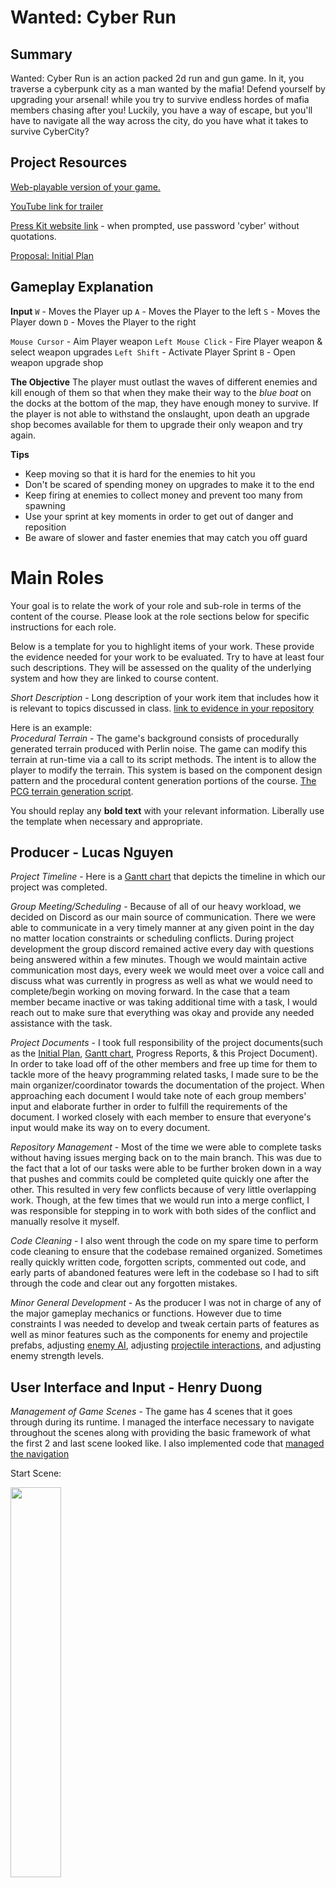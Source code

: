 # Wanted: Cyber Run

## Summary

Wanted: Cyber Run is an action packed 2d run and gun game. In it, you traverse a cyberpunk city as a man wanted by the mafia! Defend yourself by upgrading your arsenal! while you try to survive endless hordes of mafia members chasing after you! Luckily, you have a way of escape, but you'll have to navigate all the way across the city, do you have what it takes to survive CyberCity?

## Project Resources

[Web-playable version of your game.](https://itch.io/)  

[YouTube link for trailer](https://www.youtube.com/watch?v=q4ZRa82txFA)

[Press Kit website link](https://oval-lilac-9njw.squarespace.com/) - when prompted, use password 'cyber' without quotations. 

[Proposal: Initial Plan](https://docs.google.com/document/d/1mTcej1XkV0b86fvPoavogw3iHswhOYx9IMi1iMxz6IA/edit?usp=sharing)  

## Gameplay Explanation

**Input**
`W` - Moves the Player up
`A` - Moves the Player to the left
`S` - Moves the Player down
`D` - Moves the Player to the right

`Mouse Cursor` - Aim Player weapon
`Left Mouse Click` - Fire Player weapon & select weapon upgrades
`Left Shift` - Activate Player Sprint
`B` - Open weapon upgrade shop

**The Objective**
The player must outlast the waves of different enemies and kill enough of them so that when they make their way to the *blue boat* on the docks at the bottom of the map, they have enough money to survive. If the player is not able to withstand the onslaught, upon death an upgrade shop becomes available for them to upgrade their only weapon and try again.

**Tips**
- Keep moving so that it is hard for the enemies to hit you
- Don't be scared of spending money on upgrades to make it to the end
- Keep firing at enemies to collect money and prevent too many from spawning
- Use your sprint at key moments in order to get out of danger and reposition
- Be aware of slower and faster enemies that may catch you off guard

# Main Roles

Your goal is to relate the work of your role and sub-role in terms of the content of the course. Please look at the role sections below for specific instructions for each role.

Below is a template for you to highlight items of your work. These provide the evidence needed for your work to be evaluated. Try to have at least four such descriptions. They will be assessed on the quality of the underlying system and how they are linked to course content. 

*Short Description* - Long description of your work item that includes how it is relevant to topics discussed in class. [link to evidence in your repository](https://github.com/dr-jam/ECS189L/edit/project-description/ProjectDocumentTemplate.md)

Here is an example:  
*Procedural Terrain* - The game's background consists of procedurally generated terrain produced with Perlin noise. The game can modify this terrain at run-time via a call to its script methods. The intent is to allow the player to modify the terrain. This system is based on the component design pattern and the procedural content generation portions of the course. [The PCG terrain generation script](https://github.com/dr-jam/CameraControlExercise/blob/513b927e87fc686fe627bf7d4ff6ff841cf34e9f/Obscura/Assets/Scripts/TerrainGenerator.cs#L6).

You should replay any **bold text** with your relevant information. Liberally use the template when necessary and appropriate.

## Producer - Lucas Nguyen
*Project Timeline* - Here is a [Gantt chart](./Materials/cyberrun_ganttchart.pdf) that depicts the timeline in which our project was completed.

*Group Meeting/Scheduling* - Because of all of our heavy workload, we decided on Discord as our main source of communication. There we were able to communicate in a very timely manner at any given point in the day no matter location constraints or scheduling conflicts. During project development the group discord remained active every day with questions being answered within a few minutes. Though we would maintain active communication most days, every week we would meet over a voice call and discuss what was currently in progress as well as what we would need to complete/begin working on moving forward. In the case that a team member became inactive or was taking additional time with a task, I would reach out to make sure that everything was okay and provide any needed assistance with the task.

*Project Documents* - I took full responsibility of the project documents(such as the [Initial Plan](https://docs.google.com/document/d/1mTcej1XkV0b86fvPoavogw3iHswhOYx9IMi1iMxz6IA/edit?usp=sharing), [Gantt chart](./Materials/cyberrun_ganttchart.pdf), Progress Reports, & this Project Document). In order to take load off of the other members and free up time for them to tackle more of the heavy programming related tasks, I made sure to be the main organizer/coordinator towards the documentation of the project. When approaching each document I would take note of each group members' input and elaborate further in order to fulfill the requirements of the document. I worked closely with each member to ensure that everyone's input would make its way on to every document.

*Repository Management* - Most of the time we were able to complete tasks without having issues merging back on to the main branch. This was due to the fact that a lot of our tasks were able to be further broken down in a way that pushes and commits could be completed quite quickly one after the other. This resulted in very few conflicts because of very little overlapping work. Though, at the few times that we would run into a merge conflict, I was responsible for stepping in to work with both sides of the conflict and manually resolve it myself.

*Code Cleaning* - I also went through the code on my spare time to perform code cleaning to ensure that the codebase remained organized. Sometimes really quickly written code, forgotten scripts, commented out code, and early parts of abandoned features were left in the codebase so I had to sift through the code and clear out any forgotten mistakes. 

*Minor General Development* - As the producer I was not in charge of any of the major gameplay mechanics or functions. However due to time constraints I was needed to develop and tweak certain parts of features as well as minor features such as the components for enemy and projectile prefabs, adjusting [enemy AI](./CyberRunGame/Assets/Scripts/EnemyAI.cs), adjusting [projectile interactions](/CyberRunGame/Assets/Scripts/BeamScript.cs), and adjusting enemy strength levels.

## User Interface and Input - Henry Duong
*Management of Game Scenes* - The game has 4 scenes that it goes through during its runtime. I managed the interface necessary to navigate throughout the scenes along with providing the basic framework of what the first 2 and last scene looked like. I also implemented code that [managed the navigation](/Assets/Scripts/ButtonManager.cs)

Start Scene:

<img src="./Materials/User Interface & Input/StartScene.png" width="40%">

This scene leads to the background story scene.

Background Story Scene:

<img src="./Materials/User Interface & Input/BackgroundScene.png" width="40%">

The dialogue is navigated through using scrolling text which can be fully generated with a left click. This scene leads to the gameplay scene.

End Scene:

<img src="./Materials/User Interface & Input/EndScene.png" width="40%">

I made a small animation that scrolls the end credits and moves the restart button to the right. This scene leads back to the start scene.

*Interface Design* - I was in charge of how the game looked to the user, and worked to make it as intuitive and clean as possible. In the 3rd scene, there are multiple screens that can pop up depending on what happens to the user. These are the:

Tutorial Screen:

<img src="./Materials/User Interface & Input/TutorialScreen.png" width="40%">

The tutorial screen closes after the button and never shows up again until the game is fully restarted.

Regular Gameplay Screen:

<img src="./Materials/User Interface & Input/GameplayScreen.png" width="40%">

Shop Screen:

<img src="./Materials/User Interface & Input/ShopScreen.png" width="40%">

This scene is accessed through the press of the key B

Death Screen:

<img src="./Materials/User Interface & Input/DeathScreen.png" width="40%">

All of these were organized and managed by me to create as clean of a UI as possible. I also managed the colors of all the UI along with picking a font that matched Timothy's artistic vision of the game. As most of the art reflects the dark side of cyberpunk, I focused on making the UI pop by using bright colors. The fonts used were [Glitch Goblin by GGBotNet](/https://www.fontspace.com/glitch-goblin-font-f94950)) and [SD Dystopian by Sudezine](/https://www.fontspace.com/sd-dystopian-font-f109410), both of which were free for personal use.

Although I was not in charge of coding the entire health system, I implemented it through a sliding health bar:

<img src="./Materials/User Interface & Input/HealthBar.png" width="40%">

This was managed by [sliders](/Assets/Scripts/PlayerHealthbar.cs)

*Default Input Configuation* - The default input configuration is **WASD/arrows for movement**, the **mouse** to aim, and **left mouse button** to shoot. **B** opens up the shop for upgrades. Everything else is handled through **left clicking buttons.** The only input style our game accepts is mouse and keyboard. This is all explained to the user through the tutorial screen:

<img src="./Materials/User Interface & Input/TutorialScreen.png" width="40%">

## Movement/Physics - Jessica Frost

### Overall Physics
In our game, movement and physics are fundamental to the player experience. As such, we decided to implement a basic `2D RigidBody` component, as well as a `2D Box Collider`, for the player character. This provides a solid foundation for realistic interactions within the game world, including the basic player movement. Building on this, many environmental elements, such as buildings and terrain, utilize tilemap colliders to ensure previse collision detection and response.

Largely, the game adheres to the standard physics model, with a few modifications to enhance gameplay dynamics. One such modification is the lack of gravity affecting the characters. Since the game is a 2D top-down shooter with the intent of the player only moving up/down and left/right, gravity is largely unnecessary. Another modification is using the `Slippery` physics 2D material within the `2D RigidBody` component to reduce the game's friction. This allows the character to "slide" more easily across the ground, making the movements feel much more responsive. Since **Wanted: CyberRun** is a very fast-paced game that relies on quick movement and reactions, this design choice allows the player to navigate through obstacles and enemies with fluidity and precision. 

### Basic Player Movement
The basic player movement is contained in `PlayerMovement.cs`. Here, the `RigidBody 2D` component is used to simulate the physical movement of the player character within the game environment. In the `FixedUpdate()` method of the script, the `RigidBody 2D`'s `MovePosition` method is used to update the position of the player character based on the calculated movement vector, current player speed, and the amount of time passed since the last update [see here](https://github.com/LW1N/CyberRun/blob/642a243f32986610f5d4a7031dc76489ee38e474/CyberRunGame/Assets/Scripts/PlayerMovement.cs#L73). This provides smooth and consistent movement regardless of frame rate variations.

### Sprint
The `PlayerSprint.cs` script introduces a sprinting mechanic to the game. This allows the player character to temporarily boost their movement speed for enhanced mobility. When the player triggers the sprint action, through holding the left shift key, the script adjusts the player's speed accordingly within `PlayerMovement.cs`, overriding the default movement speed. Then, a timer is started to track the player's current sprint duration. If the timer exceeds the set sprint duration, the player is then reverted back to their original speed. If the player prematurely stops pressing the sprint key, the sprint is also terminated. 

After playing around with some different values for both the sprint duration and sprint speed, I decided to use a duration of 3 seconds and a speed roughly 50% faster than the default speed for the sprint. This was used to simulate some realism into the game. The increased speed from the sprint allows the character to move around and dodge projectiles more easily without seeming unrealistic, and the maximum sprint duration ensures that the player is not constantly sprinting to achieve a balance of regular and increased speeds. 

Within `PlayerSprint.cs`, the `Update()` method is called every frame to test for both if the character is currently pressing the sprint key, and if the current stamina is above 0 in order to determine whether to start or stop sprinting. The `FixedUpdate()` method is used to determine if the player has exceeded their sprint duration, as well as deal with some stamina related aspects. 

### Stamina

#### Basic Stamina System
As mentioned previously, I wanted to add a sense of realism to the sprint mechanic so that the player would not be able to abuse the use of increased speed. As a result, in addition to the sprint duration I implemented a stamina system in `PlayerStaminaBar.cs` to be used in tandem with the sprint mechanic. This limits the amount of sprint the player character is able to use before having to wait for the stamina to regnerate. 

When the player uses the sprint mechanic, the player's stamina will constantly be drained for the entire duration that the sprint is used. When the player stops sprinting, the stamina will cease depleting, and begin a period of regeneration instead. Should the player begin sprinting again while the stamina is still regenerating, the regeneration will halt and the stamina will resume depleting. This logic is mainly used within `PlayerSprint.cs`, as the `FixedUpdate()` method accordingly uses the stamina bar's `DecreaseStamina()` or `IncreaseStamina()` methods based on whether or not the player is sprinting. 

#### Stamina Bar
In order to add a visual indicator for the amount of stamina the player currently has, I decided to implement a sliding stamina bar very similar to the already implemented sliding health bar. The stamina bar implementation leverages Unity's UI system, utilizing slider components to physically represent the current stamina level. By configuring the slider's properties, such as fill color and appearance, I was able to customize the visual presentation of the stamina bar to suit the game's CyberPunk aesthetic. 

In order to make the stamina bar fully working, I attached the `PlayerStaminaBar.cs` to it. From there, whenever the player's stamina is increased or decreased, it will show visually on the stamina bar. 

### Camera Control
Since the game is a fast-paced top-down shooter, we decided to have the camera controller position locked onto the player character, as seen in `CameraMovement.cs`. This works well within the context of the game, as the small player icon relative to the rest of the screen, as well as the quick movements, allows for a faster feel to the game. 

One early issue with the camera controller was the precise placement of the camera. Upon playtesting feedback, we realized that the camera controller appeared fixed to the player's feet rather than the player's torso. This gave an awkward feel to the camera positioning, as well as the player's relative position on the screen. This was easily remedied by adding an offset in the y direction to the camera controller's location at any given moment. This put the camera at the player's torso, rather than their feet. 

## Animation and Visuals - Timothy Shen
### Asset Creation
Given that the game's theme is Cyberpunk, the style guide and art will mostly reflect that idea. Thus there were two prevailing themes in the art: (1) **dark colors** or (2) **neon/very bright colors**. This is because typically, Cyberpunk cities are set at night/dark with neon lights to exemplify the "technologies." 

All assets, unless explicity specified otherwise, is created by me through the use of the open-source digit art software, [Krita](https://krita.org/en/). All animations of players and enemies are done in 64 by 64 pixels to allow for slightly more detail, while other assets are done in 32 by 32 pixels as they are in the background. 
### The Map
The first thing to complete was creating a concept map to help aid and guide the direction where we wanted to take this 2D top-down shooter. 
| **Map** | <sub>*art drawn via PowerPoint*<sub>              |
| :------------: | :------------: |
| Initial Map       | <img src="./Materials/Animation & Visuals/map_design_layout.png" width="40%"> | 
| Final Map         | <img src="./Materials/Animation & Visuals/map_design_final_layout.png" width="40%"> |

The initial map showcases a city with four zones in which the player will progress through with the end goal of escaping the city at the boat deck. The final map was decided on to allow for more open space for fighting in Zone B and a much more challenging Zone C to progress through.  

Implementing the map in the game environment, I used a rectangular grid and used tile maps to create the map. Tile map was chosen because it fit the aesthetic of a 2D top-down pixel game and allowed for the most flexibility in design.

**Visual Guide for Tile Map**
 - Each tile must be **32 by 32** pixels. 
 - For Buildings (except Zone C):
   - The general color scheme must be "dull" and "dark" allowing for neon signs to contrast it.
   - Buidings should be in similar syle across each zone, as it is a city.
 - For objects:
   - Must have a black outline around the object
   - All signs must be neon and bright colors (they do not need to be outlined)

#### Zone A - Parking Lot and Main Intersection
This is the first zone the player enters in, it contains one of the most open zones allowing for an easier fighting setting. It contains three obstacles types: Building A, dirt box, and vehicles. Building A is a corner-shaped building in which the player cannot enter with neon signs (one of them pointing towards the direction you are supposed to go). There are vehicles and a dirt corner-shaped box in the parking lot. The player can use to them to their advantage as barriers. 

Note: The vehicles are not drawn by me. They are sourced from a free-to-use assets package by Tokka, [Top Down Cars Sprite Pack 1.0](https://tokka.itch.io/top-down-car). Any other mention of vehicles in other zones are also all from this asset source.

| <sub>Zone A: Parking Lot and Main Intersection<sub>              |
|  :------------: |
|  <img src="./Materials/Animation & Visuals/ZoneA.png" width="80%"> | 
#### Zone B - Plaza and Harbor Street

The second zone boast the largest zone with a plaza area and a large street. The large area allows for the most practice and skill progression before entering the harder zones. The player will first enter the plaza in which it is bordered by a building and cyberpunk themed fences (basically neon gates). There is only one exit from the plaza to the street. This forces you to traverse to other end of the plaza. Vehicles and dirt boxes are also scattered throughout the map as obstacles. Once you exit the plaza you enter the street in which you traverse all the way to end to enter the park (Zone C).

| <sub>Zone B: Plaza and Harbor Street<sub>              |
|  :------------: |
|  <img src="./Materials/Animation & Visuals/ZoneB.png" width="80%"> | 
#### Zone C - Park
The third zone is the most technical challenging and unique zone. It is the smallest zone with the most obstacles. The building here is a detachment from the theme because I wanted this zone to be distinctively different given it's the most unique and challenging. So, the building designs were choSen to fit with the aethestic of a park. The center most part of the zone has the least space, however, no enemies are spawned there allowing at times a place to break while in battle.

Note: The buildings in this zone **only** are not drawn by me. They are sourced from a free-to-use assets package by Szadi art, [Houses Pack](https://szadiart.itch.io/houses-pack). The link to the [public license](/Materials/Animation%20&%20Visuals/houses_public-license.txt).
| <sub>Zone C:  Park<sub>              |
|  :------------: |
|  <img src="./Materials/Animation & Visuals/ZoneC.png" width="80%"> | 

*Technical Aspects*

First once they enter, the parked van immediately moves to trap them in zone (the exit is blocked initially too). This is done by a simple trigger Box Collider 2D that initiates the script function [`OnTriggerEnter2d`](https://github.com/LW1N/CyberRun/blob/de1f950e47d038b182806a519849c77d710d8684/CyberRunGame/Assets/Scripts/CarController.cs#L13) to move the van straight downward until it blocks the entrance. An [`IEnumerator`](https://github.com/LW1N/CyberRun/blob/de1f950e47d038b182806a519849c77d710d8684/CyberRunGame/Assets/Scripts/CarController.cs#L31) method was employed to allow the van to move to target location in one single call. 
| <sub>Entrance Trigger BoxCollider2D<sub>| <sub>Van Moving Mechanic<sub> |<sub>Exit Trigger BoxCollider2D<sub>
| :------------: | :------------: | :------------: |
| <img src="./Materials/Animation & Visuals/Zone3EntranceCollider.png" width="50%">      | ![](/Materials/Animation%20&%20Visuals/ZoneEnterMechanic.gif) | <img src="./Materials/Animation & Visuals/Zone3ExitCollider.png" width="60%"> |

Now onto the exit. The only way for the van (the exit one) to move out of the way if it get's "scared". In other words, if you kill enough of the enemies, the van will leave. The function is created again by Box Collider 2D that checks [if you killed enough enemies](https://github.com/LW1N/CyberRun/blob/de1f950e47d038b182806a519849c77d710d8684/CyberRunGame/Assets/Scripts/CarController.cs#L20). If so, same script idea as above is used. 
#### Zone D - Street to Boat Deck

The final zone is a little less challenging in terms of map design. You will traverse from one end to other end of the zone where the boat deck is. The player must choose to leave on the "escape boat" (it is the boat that has the most similar coloring scheme as the player's logo).

Note: The boats are not drawn by me. They are sourced from a free-to-use assets package by Sami, [Pizel Art Sprite Speed Boats](https://samifd3f122.itch.io/free-pixel-art-boats?download). It has a CC0 1.0 license.
| <sub>Zone D: Street to Boat Deck<sub>              |
|  :------------: |
|  <img src="./Materials/Animation & Visuals/ZoneD.png" width="80%"> | 
### Map Interactions

With the buildings and other obstacles included in the map, the following tilemap hierachy was established for flexibility in adjusting certain collision parameters. This will be discussed more in [Game Feel](#game-feel-and-polish) (which was also my role), but `TileMap Collider 2D` and `RigidBody2d` was used on these obstacles so the players can interact with. A `Composite Collider 2D` was also implemented so there would not be individual tilemap colliders for each tile--making it less intensive to run.
| **Composite Collider 2D** |
| :------------: |
| <img src="./Materials/Animation & Visuals/BuildingACollider.png" width="50%">|

Some colliders were adjusted to create a more realistic interaction with these objects (see [Game Feel](#game-feel-and-polish)).

#### Sorting System
With the multiple layers in the map, as sorting system was established: **(1) background** and **(2) foreground**. Any layer that does not have interactions (streets, ground, water) they were in background layer. Then the foreground are all the objects that have interactions with the characters (cars, player, fences, etc.). 

Then (discussed more intently in [Game Feel](#creating-a-realistic-top-down-feel)) the sorting axis was by the y-axis. This is why only one layer for the foreground objects was chosen, as the further sorting is done by the y-axis location of the items. This also restricted the use of `Order Layers` as all had to be at the same order for the y-axis sorting to function properly.

### Visual Guide for Characters

Each character is animated in 64 by 64 pixels frames. Given this is a 2D top down shooter game, we decided to do 4 directions for each character (up, down, left, right).

Specific Visual Guides:
 - Each character must have a black outlines.
 - The character must have at least one facial "cyberpunk" characteristics (mask, hair, etc.)
 - The gun must be a bright neon color with.
### The Player

The player visually is a relatively normal looking character with a cyberpunk mask. It's gun possess the color scheme of neon light blue and lime green. 

| **Player Up** | **Player Down** |**Player Left** | **Player Right** | **Player Idle**
| :------------: | :------------: | :------------: | :------------: | :------------: |
| ![](/Materials/Animation%20&%20Visuals/player_up.gif)   | ![](/Materials/Animation%20&%20Visuals/player_down.gif) | ![](/Materials/Animation%20&%20Visuals/player_left.gif) | ![](/Materials/Animation%20&%20Visuals/player_right.gif) |![](/Materials/Animation%20&%20Visuals/player_idle.gif)|

### Enemies

*Gang A*

The gang will progressively get more "cyperbunk". So the first gang is just a simple enemy with a crazy mohawk. It's gun is neon red/orange.
| **Enemy A Up** | **Enemy A Down** |**Enemy A Left** | **Enemey A Right** | **Enemey A Idle**
| :------------: | :------------: | :------------: | :------------: | :------------: |
| ![](/Materials/Animation%20&%20Visuals/enemya_up.gif)   | ![](/Materials/Animation%20&%20Visuals/enemya_down.gif) | ![](/Materials/Animation%20&%20Visuals/enemya_left.gif) | ![](/Materials/Animation%20&%20Visuals/enemya_right.gif) |![](/Materials/Animation%20&%20Visuals/enemya_idle.gif)|

*Gang B*

The next enemy similarly is a simple character. The enemy gang is characterized by a pink buzz cut and a neon purple gun.

| **Enemy B Up** | **Enemy B Down** |**Enemy B Left** | **Enemey B Right** | **Enemey B Idle**
| :------------: | :------------: | :------------: | :------------: | :------------: |
| ![](/Materials/Animation%20&%20Visuals/enemyb_up.gif)   | ![](/Materials/Animation%20&%20Visuals/enemyb_down.gif) | ![](/Materials/Animation%20&%20Visuals/enemyb_left.gif) | ![](/Materials/Animation%20&%20Visuals/enemyb_right.gif) |![](/Materials/Animation%20&%20Visuals/enemyb_idle.gif)|

*Gang C*

Given this is for Zone C, the gang now will look more technologically advanced to match the higher skilled gameplay. Thus this gang is characterized by a cyperbunk themed helmet and holding a neon bright green gun. 

| **Enemy C Up** | **Enemy C Down** |**Enemy C Left** | **Enemey C Right** | **Enemey C Idle**
| :------------: | :------------: | :------------: | :------------: | :------------: |
| ![](/Materials/Animation%20&%20Visuals/enemyc_up.gif)   | ![](/Materials/Animation%20&%20Visuals/enemyc_down.gif) | ![](/Materials/Animation%20&%20Visuals/enemyc_left.gif) | ![](/Materials/Animation%20&%20Visuals/enemyc_right.gif) |![](/Materials/Animation%20&%20Visuals/enemyc_idle.gif)|

*Gang D*

Finally gang D, similar to gang C will wear a cyberpunk themed helmet. This time it's gun is neon blue.

| **Enemy D Up** | **Enemy D Down** |**Enemy D Left** | **Enemey D Right** | **Enemey D Idle**
| :------------: | :------------: | :------------: | :------------: | :------------: |
| ![](/Materials/Animation%20&%20Visuals/enemyd_up.gif)   | ![](/Materials/Animation%20&%20Visuals/enemyd_down.gif) | ![](/Materials/Animation%20&%20Visuals/enemyd_left.gif) | ![](/Materials/Animation%20&%20Visuals/enemyd_right.gif) |![](/Materials/Animation%20&%20Visuals/enemyd_idle.gif)|

*Dead Animation*

This was a last minute addition, but to make the enemies' death more realistic a simple death transition was established for the enemies. This was not needed for the player as dying leads straight to the game over screen.

| **Death Asset** | **Death Animation** |
| :------------: | :------------: | 
| <img src="./Materials/Animation & Visuals/blood.png" width="300%">  | ![](/Materials/Animation%20&%20Visuals/Death%20Animation.gif)|

### Animation Set Up
After each frame is drawn in Krita, a spritesheet is created for each animation state. Then in Unity, in the `Animation` window, the animation clips for each direction was created. The animation for each character is done with 60 frames per second with each key frame at every 6 frames. This was chosen because it best matched the set movement speed for each character.


Both the players' and enemies' animation controllers were set up under a similar structure: a blend tree.

#### Player Animator
The animator for the player has two trees: idle and walking. For each tree, the player has four directions it can go (up, down, right, left). The blend type set then is `2D Simple Directional`. Within the `PlayerMovement.cs`, if the player moves (ie W,A,S,D is pressed) it sets `IsWalking` to true, triggering the walking state. If the player is not moving, it is in the idle state by setting `IsWalking` to false.

For each state, a motion field is created between within a $[-1,1]^2$ subspace. Thus it finds the [normalized input axis](https://github.com/LW1N/CyberRun/blob/de1f950e47d038b182806a519849c77d710d8684/CyberRunGame/Assets/Scripts/PlayerMovement.cs#L57), then the proper animation plays.

| **Animator** | **Walking Blend Tree** |**Motion Field** | 
| :------------: | :------------: | :------------: | 
| <img src="./Materials/Animation & Visuals/Animator.png" width="50%">   | <img src="./Materials/Animation & Visuals/WalkingBlendTree.png" width="100%"> | <img src="./Materials/Animation & Visuals/MotionField.png" width="50%"> |

#### Enemy Animator 
The enemy's animator is much more simpler as since it is continuosly chasing the player there is no need for a idle tree. Thus it starts in an `Idle Down` state and when it begins to move it triggers the walking tree. The tree is set up exactly like in the player animator. A motion field was created to determine the proper animation. However, instead of checking for controller inputs to trigger states, in [`EnemyAI.cs`](https://github.com/LW1N/CyberRun/blob/main/CyberRunGame/Assets/Scripts/EnemyAI.cs) it tracks the distance moved from a current update to the last update. Therefore if the distance moved is 0 (plus or minus a margin of error), the enemy's `IsWalking` is triggered to false and becomes in the `Idle Down` state.

In terms of the death animation, an additional state was created. This is can be transitioned from any state as long as `IsDead` boolean value is set to true. Then when it is set to true, it goes to the [dead animation and fixes its position their (via `IEnumerator`)](https://github.com/LW1N/CyberRun/blob/de1f950e47d038b182806a519849c77d710d8684/CyberRunGame/Assets/Scripts/EnemyHP.cs#L43). Then after a set time, the object is destroyed.


### Weapons/Projectiles

Since this game is a shooter game and cyberpunk themed, there was only one weapon chosen which was a gun. Another reason was that in order to create another weapon, it would require a whole new set of animations with the new weapon. Ultimately, it would be too time consuming given the short time line of this project. 

| | |
| :------------: | :------------: |
| Original Designs | <img src="./Materials/Animation & Visuals/projectile.png" width="50%">| 
| Final Designs | <img src="./Materials/Animation & Visuals/projectile2.png" width="19%" style="transform: rotate(90deg);"> | 

In terms of the projectiles, originally I created a more sophisticated design so that each enemy would have a distinct projectile. However, in turn the projectiles were asymetric, thus we needed to program it facing the proper direction. Due to the time constraint and priorities in completing other more foundational pieces to the game, that idea was scrapped. So the result was projectiles that were symmetric in nature making it look correct-facing in any direction.

### End Scene

When the player enters the boat deck, there is a boat matching the player's gun color scheme. When the player enters near it, it will [trigger a `Collider2D`](https://github.com/LW1N/CyberRun/blob/de1f950e47d038b182806a519849c77d710d8684/CyberRunGame/Assets/Scripts/Endgame.cs#L17) in which it calculates the money the player has. If the player has enough money to ride the boat, the *end scene animation* is triggered. If not, a pop up will show up saying "Not Enough $$". 

NOTE: The end scene animation in the game is paired with a end credit UI made by Henry (See [UI](#user-interface-and-input---henry-duong)).

I will note the quality of the animation is more compressed in game as the animation was created in Krita. It rendered in lower resolutions given it was done in pixel resolutions.

| Pop Up when Player Has No Money | End Scene Animation|
| :------------: | :------------: |
| ![](/Materials/Animation%20&%20Visuals/End_Trigger.gif) | ![](/Materials/Animation%20&%20Visuals/endscene.gif) | 
## Game Logic - Kevin Lin

I have designed the first build of the game. Major of key components were later utilized in the development of the game's final version. I have taken core concepts from games such as The Binding of Isaac and Vampire Surviviors, and implemented them in such a way that it takes sense in our game. 

### Components of the game that were kept and updated   

#### Basic player movements  
I have implemented the first variation of movements that the player can perform which is controlled using WASD. There were couple fixes to player movements such as preventing faster movement when pressing two direction buttons such as up and right at the same time. Other player movement improvement was the addition of having the player be able to sprint.   

#### Player shooting   
I have implemented a simple shooting mechanic where the projectile will fire at where the mouse/cursor is located at. There are many upgrades that the projectile can recieve such as damage upgrade, projectile speed, projectile spread, etc.    
![Desktop 2024 03 21 - 14 48 51 03 (online-video-cutter com) (1)](https://github.com/LW1N/CyberRun/assets/157579854/16d83a4c-3c1f-4717-9870-deb79b044b4d)

#### Basic UI for health and money   
I have created a template UI that kept track of the player's health and money.   
![image](https://github.com/LW1N/CyberRun/assets/157579854/923bf5a4-5bd0-4e91-a61c-e6229694ff6f)   
   
#### Basic enemy AI spawning, movements, and firing   
In the early build of the game, the enemy AI was programmed in a way that the enemies will spawn in random intervals and barely outside of the player's view. Additionally, they are programmed to move towards the player and only fire a projectile when they are in vision of the player.    
![image](https://github.com/LW1N/CyberRun/assets/157579854/aec92052-83f4-472d-a0aa-53122eea6966)   
 
#### Collision detection   
When the player collides with another object whether it was an enemy or enemy projectile, the player would take damage according to the type of object. When the player fires a projectile and the projectile hits the enemy, the projectile disappears and the enemy takes damage.    
     
### Scene transitions between game scene, game over scene, item shop screen  
The scene transition for the three main scenes (game, game over, item shop) were all handled using a game manager. The game manager had various scripts for each different event such as when the player wants to continue the game, quit the game, or when the player have recieved money/gold. Furthermore the game manager was responsible for showing and hiding the correct scenes that was suppose to be shown. Buttons were used such that the player can buy items, continue, or exit the game. In the early version of the game, the idea was to have the player start in the game scene and, when they die, the game over screen will appear. The game over screen will ask the player whether they want to continue or not. If the player clicks on exit, then the game will close. If the player chooses to click continue, the item shop with the player's accumulated money will appear. The player is able to purchase items inside of the item shop. When the player is ready, the player will be revived with full HP and have the the appropriate amount of gold and upgrades. This ordering of events will soon rather be changed in the later revisions of the game.   

### Main Game Scene 
![image](https://github.com/LW1N/CyberRun/assets/157579854/325c95e1-a1b1-4199-a387-ffa0cfea6df9)   

### Game Over Scene
![image](https://github.com/LW1N/CyberRun/assets/157579854/8bfd47b3-1e28-4306-b79c-e43fb3f7f61b)   

### Item Shop Scene  
![image](https://github.com/LW1N/CyberRun/assets/157579854/0a13d717-2f65-4e65-95b8-3fbf5651e8ed)   

### Early Demo run of the game (very laggy due to image compression) 
![Desktop_2024 03 07_-_03 58 22 01 (1)](https://github.com/LW1N/CyberRun/assets/157579854/f918c7e4-c316-4d98-af08-2d755029bdfe)


## Components of the game that were added or changed after beta version 

### New Upgrades 
In previous builds of the game, the player was only able to make one upgrade. This was changed to allow the player to have multiple upgrades such as more projectile, faster projectile, following projectile, stronger projectile, and a lazer upgrade. The price for each upgrade was changed later according to how strong the item was percieved to be. Additionally, the player was now able to make more than one purchase to any given item (aside from the lazer and following projectile).   
![image](https://github.com/LW1N/CyberRun/assets/157579854/bc178e83-2b96-4601-9dbf-12e6cf314b25)

### New game logic 
When the player dies, the player is still sent to the Game Over screen, which still has two buttons (Continue and Exit). Alternatively, when the player clicks on the Continue button, they are not longer sent into the item shop. Instead of allowing the player to keep their gold and upgrades on death, the new system will punish players who are not able to complete the game in a single run. The player will lose all of their money and upgrades and will be revived at the beginning of the game. The item shop has been changed such that the player can now access the item shop when in the game screen and pauses the game. 

# Sub-Roles

## Audio - Kevin Lin
   
### cybertruck-mood-maze-main-version-15624-02-20.mp3 
Credit: https://uppbeat.io/track/mood-maze/cybertruck   
This was the main background music used for the game. This is played throughout the whole game and loops itselve when finished. I decided to have a similar background sound track to that of CyberPunk77, an uplifting tempo futuristic sounding background music. 

### arpeggiator-end-credits-wav-14644.mp3
Credit: https://pixabay.com/sound-effects/arpeggiator-end-credits-wav-14644/
This was the end credit cutscene background music. This sound is very reminiscent of older games (early 1990s and 2000s video end credit scene music).I've selected this MP3 file because it conveys a sense of significant achievement to the player. Moreover, it instills a sense of mystery, leaving the player intrigued about what lies ahead.
   
### pixel-death-66829.mp3 
Credit: https://pixabay.com/sound-effects/pixel-death-66829/   
This mp3 was used whenever the player takes damage. This audio clip was purposely made to be much more quieter than the other sound effects as it got annoying to listen to afterwhile. Inspired by Minecraft Villager noises. Very distinct so that the player will know that they have gotten hit without checking the health bar.     
   
### beam.mp3 
Credit: https://pixabay.com/sound-effects/beam-8-43831/   
This mp3 played everytime the player decides to fire a projectile. I was going for a sound that sounds similar to what a futuristic gun would sound like. Additionally, Star Wars played a big impiration for why I have decided to chose this mp3.  
   
### cash-register-kaching-sound-effect-125042.mp3   
Credit: https://pixabay.com/sound-effects/cash-register-kaching-sound-effect-125042/   
This sound was implemented after the player was successful in making an upgrade purchase. I wanted the player to feel as if they made a big and meaningful purchase.   
   
### 02 Reign Of Chaos.mp3 
Credit: https://www.youtube.com/watch?v=dskLTjbDvfs&t=272s
This mp3 file was used for the start and dialogue portion of the game. 




## Gameplay Testing/Bug Fixing - Lucas Nguyen
*Self Testing* - When testing the game myself, I would communicate thoroughly with the team and the specific team members that were responsible for any specific bugs that I would find. The simplicity of the game mechanics meant that a lot of testing was easily solved done with the use of debugging statements and console error messages. Testing felt very efficient with discord as I was able to reach out and provide feedback very fast through messages and calls. 

*PlayTest Sessions* - When having other people test the game, I would have them play the game for a short period of time and take note of any feedback they offered from their experience. With this feedback I was able to work with the team on suggestions and potential solutions that I also took note of. These ideas eventually turned into well thought out solutions to the feedback we were given that we integrated into our game.

| <sub>PlayTest Session #<sub> | <sub>Feedback<sub> |<sub>Notes/Solutions<sub>
| :------------: | :------------: | :------------: |
| 1 | Player doesn't stop after unpressing key. Movement feels laggy. | Investigate input lag/delay in the movement script. Most likely has to do with how the input is being handled and translated to player movement. |
| 2 | Projectiles come out of base of character and it's awkward to look at. Camera is a bit jittery and locked to base. | Adjust player model to better fit the designed sprite. Camera placement will follow. Add a firepoint to manually adjust where the projectiles come out of so it looks better. Camera smoothing will be done with an adjustment to the position lock camera script.
| 3 | Player healthbar is not accurate and doesn't change when a hit is perceived during playing. | Ensure healthbar is properly linked and possible perform a script revision.
| 4 | After killing a certain enemy, enemies spawn without the ability to fire at the player and the game breaks. | Ensure that the prefabs we are using are the ones in the asset folder and not GameObjects in the scene so that when an enemy dies we are only destroying references to the prefab asset.
| 5 | Enemies have a really high time to kill and the amount that can spawn in a short play session is really overwhelming. This makes the map harder to traverse and feels like staying put is better than moving forward. | Adjust enemy components(health, damage, speed) and the amount of total enemies spawning. Have clear map boundaries and colliders so that it is clearer and easier to identify what way we want the players to move forward. 
| 6 | Enemies are able to spawn off the map when the player is on the edge of the map and inside of objects when the player is at a certain angle/distance to said object. | Adjust the enemy spawner so that enemies spawn in zones drawn by polygon colliders instead of at a certain distance to the player/map points.
| 7 | Upgrading the player's weapon from the shop momentarily gives them the upgrade but then breaks the functionality of the weapon. | Figure out what gameobjects are being destroyed/accessed in the weapon and shop scripts and adjust. Ensure that the prefabs from the asset folder and not the scene are being used.
| 8 | Upon dying the game is sometimes treated as if it just paused and unpaused instead of an actual restart of the game including the weapon purchse. | Ensure that deaths result in a reset of player health and positioning. Check to see that other scripts do not attempt to manipulate the player's position after health reaches 0.
| 9 | There's no way to know how much money the player needs to get before it can actually leave and finish the game without first being told from a team member. | Adjust the part of the UI that represents how much money the player has, so that in the beginning of the game it displays the amount of money the player needs to get to end the game.
| 10 | It feels awkward to have the shop only available on death and it kind of goes against the theme of rolling with the punches. | Change it so that the shop is accessible during gameplay so that the player is able to upgrade their weapon and keep playing. May be harder to manage shop + killing enemies at the same time, so make the game pause on opening the shop.

*Bug Fixing* - There were also times when a team member was not available to respond quickly to my testing feedback. In this case, I was able to perform my own bug fixes by taking my time to read and learn from previously written code so that I was able to modify and fix minor sections of the overall codebase. When doing so I made sure to not perform major changes. I would only conduct my own bug fixes if they were minor and did not majorly affect the state of the game so that the rest of the team did not have to suffer any unwanted consequences of minor bug fixes.

## Narrative Design - Henry Duong

*Narrative Aspects* - The narrative is presented to the player in the beginning of the game in the form of a [dialogue box.](/Assets/Scripts/Dialogue.cs) I also handled the summary of the game in both this document as well as the Initial Plan document and pitched the CyberPunk theme. The basic story of the game was also handled by me.

**Document how the narrative is present in the game via assets, gameplay systems, and gameplay.** 

## Press Kit and Trailer - Jessica Frost

[Press Kit website link](https://oval-lilac-9njw.squarespace.com/) - when prompted, use password 'cyber' without quotations. 

[YouTube link for trailer](https://www.youtube.com/watch?v=q4ZRa82txFA)

### Press Kit Design Choices
For the press kit, I wanted to give a basic introduction to the game. As such, I included a short description of the overall game narration/goal. For the screenshots, I tried to choose images that displayed the diverse range of features our game has to offer. One of the best features of the game is the intricate game artwork done by Timothy, so I tried to include screenshots of as many of the different map zones as possible, while still leaving room for potential players to explore new aspects of the map on their own. Similarly, I included a screenshot of the item shop implemented by Henry and Kevin, as the arsenal upgrades are a very big part of the game's allure and functionality. Lastly, I included a screenshot of the opening cutscene implemented by Henry as it helps add key context into the goals of the game. 

As is customary, I also included a playable thumbnail of the full game trailer, as well as a supplemental link to the trailer on YouTube. 

To create the **Wanted: CyberRun** logo as seen on the press kit, I used the online resource [Font Space](https://www.fontspace.com/category/cyberpunk) to create images of the title using the CyberPunk-esque fonts that I was then able to import into the press kit. 

I created the press kit using SquareSpace, an online resource for creating simple websites. From there, I manually added all the images and text and formatted them to my liking. Since I am not a paid member of the SquareSpace service, the only way to share the website I created is by using the password 'cyber' when prompted at the link I provided earlier. In the event that the website is unable to be loaded as well as for convenience, I also provided a pdf version of the press kit available in the GitHub repository [here](https://github.com/LW1N/CyberRun/blob/main/Materials/Press%20Kit%20%26%20Trailer/PressKit.pdf). Additionally, you can find the screenshots I used [here](https://github.com/LW1N/CyberRun/tree/main/Materials/Press%20Kit%20%26%20Trailer). 

### Trailer Design Choices
Similarly to the press kit, I decided to showcase some of the most important and key elements of gameplay in the trailer. The trailer starts off on the start screen, before transitioning to the first few lines of the initial cutscene narration. Then, the trailer shows screen recordings of some of the different gameplay aspects, such as item upgrades, enemy combat, and city exploration, while still leaving some room for the watcher's imagination. 

To create the trailer, I used WonderShare Filmora application. This allowed me to splice together different screen recordings I took of the gameplay, as well as add in any necessary transitions. In order to follow the CyberPunk theme of the game, I utilized many fast-paced slide transitions, as well as a few glitch transitions between different segments of the trailer. For audio, I used one of the available audios within WonderShare Filmora aptly named 'CyberPunk City.' This is different to the audio used in the actual game, as I did not want the trailer to encompass every single aspect of our game, in order to leave some excitement left for anyone to play the actual game. 

Similarly to the press kit, I used the [CyberPunk fonts](https://www.fontspace.com/category/cyberpunk) in order to create the text transitions in the trailer. 

## Game Feel and Polish - Timothy Shen

### Player Improvements
#### Player Animation
The player animation was created to best match the movement speed. Therefore the frames (created in `Animation` window) was at 6 key frames apart. Now besides the leg movements for each direction, the player's head would be lowered a pixel every other pixel. This would create a bobbling effect to further make it look like the player is moving fast (See [Player in Animation & Visuals](#the-player)).

#### Shooting

The chosen shooting logic is so that when the player shoots in the direction where the `Mouse Button` presses. This would create an issue, if the player is not facing that direction. Originally the idea was to restrict the shooting so that it would shoot in the direction the player was facing. However, we quickly realized not only the gameplay would too hard but it would require reworking our weapon upgrades system. Therefore, a logic was created so that wherever the mouse press location is the player would briefly face that direction when it shoots. This is done by getting the normalized distance between the `Mouse Press` (via `Camera.main.ScreenToWorldPoint(Input.mousePosition)`) and `Player`. Then the animator's `X` and `Y` would be set to the corresponding distance. This matches with the system created in the player animator.

| Changing Direction Based on Mouse Shooting | When Mouse and Movement is Opposite |
| :------------: | :------------: |
| ![](/Materials/Animation%20&%20Visuals/GameFeel_Shooting.gif) | ![](/Materials/Animation%20&%20Visuals/GameFeel_PlayerShooting2.gif) | 

This is in done in `Update()` to reduce the input lag, a departure from the movement system which is done in `FixedUpdate()`. Now because of this, an issue occurs where the player would face the direction in the mouse during `Update()` then instantly return the direction set in `FixedUpdate()`. Thus the player would just jitter making it impossible to see what happened. So to remedy this, when a mouse button is pressed, the `FixedUpdate()` would not be called for a couple frames. Although it's still very rapid change, but now you can visual see it switch for a moment (right image above).

### Map Improvements

In terms of map improvements, the biggest emphasis was creating a top-down two dimensional feel. Given this game is not straight from the top view, there needed to have some three-dimensional feel. Furthermore, given all the sprites, map design, and objects all are drawn with three-dimensions, it's interaction had to reflect that.

#### Creating a Realistic Top Down Feel

To create this top-down feel, I edited the colliders boxes for certain sprites. For instance, for any character the `Collider 2D` box was at the feet of the characters. This is because when you interact with things on the ground the feet dictates that interaction. 
| Player vs Gate | Player vs Vehicle |
| :------------: | :------------: |
| ![](/Materials/Animation%20&%20Visuals/GameFeel_Collider.gif) | ![](/Materials/Animation%20&%20Visuals/GameFeel_Collider2.gif) | 

In turn, for objects like fences and gates there needed to add a bit of three dimensions. When the characters is infront the fence and before the colliders hit, it's character body has to be on top of it. Similar when the characters are behind it, it's body has to be behind the gate before they collide. To do this the `Collider 2D` was manually created in the `Sprite Editor` under `Custom Physics Shapes`. This allowed it to create unique colliders for each of sprite type at once. Given that the sorting order is determined by the `y-axis`, the desired feel was created.
| Creation in Sprite Eitor (Custom Physics Shape) | Custom Colliders |
| :------------: | :------------: |
|<img src="./Materials/Animation & Visuals/SpriteCollider.png" width="50%"> |<img src="./Materials/Animation & Visuals/SpriteCollider2.png" width="85%"> |

#### Spawning Improvements

The logic of the enemy spawns is so that they are spawned at the edge of the camera. However, one apparent issue is when the enemy is spawns inside `Colliders` like buildings and cars. To remedy this the `EnemySpawner.cs` was modified so that it spawns in a trigger area. This is separated in zones. Trigger zones were created to avoid `Collider` objects, then at a random spawnpoint, the script checks if it is inside any colliders (via `colliders = Physics2D.OverlapCircleAll(spawnPosition, 1f);`). If it is inside, it will try again until it spawns in an area without any colliders. An additional requirement that the player must be in the trigger zone as well to reduce the memory usage (ie if player in zone A only Zone A work--although there are some overlap to allow for a little bit of spawning before the player enters a new zone).
| Spawn Colliders (this is for Zone B) |
| :------------: | 
|<img src="./Materials/Animation & Visuals/SpawnCollider.png" width="50%"> |

### Enemy Improvements

The enemy improvements were made to create a better feel when the player hits an enemy with a bullet. 

#### Death Animation

The first addition made was the death animation. Originally when the enemy is dead, they just are destroyed. However, it made the gameplay ackward because they would just disappear with no visual aid telling you killed them. So a death animation was created (See [Enemy Animations](#enemies) for breakdown of logic). Now when the player kills an enemy, a blood spatter is created where the enemy was killed. Then under a certain amount of time it would disappear.

| Death Animation |
| :------------: | 
| ![](/Materials/Animation%20&%20Visuals/Death%20Animation.gif)|


#### Impact Animation

Before death, there still needs to be a visual and sound indication of a hit both ways (this was suggest by Lucas originally). The sound effect was implemented by Kevin. In terms of visual effect when a bullet collides with the opposing's `Collider2D` box not only is the bullet destroyed at the spot but the sprite changes color briefly showcasing a hit. Both of these changes (bullet destroy upon collision and visual changes) were made to make a bullet impact more realistic and impactful in the game.
| Visual Impact & Bullet Destruction |
| :------------: | 
| ![](/Materials/Animation%20&%20Visuals/GameFeel_Hit.gif)|

There was one game feel that was noted but unable to resolve which was at times it looked like the enemies are sliding. This is because the direction created are only in four directions. However, the enemy finds the shortest distance to the player which is in the diagonal direction. Since there's no diagonal animation due to time constraint and the four direction system was already well implement, the enemies sometimes look like they are sliding or side-stepping diagonally.
